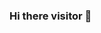### Hi there visitor 👋

<!--
Things about me
- 🔭 I’m currently working on Java projects.
- 🌱 I’m currently learning Java and web development in HTML/CSS/JS.
- 👯 I’m looking to collaborate on projects regarding web development or other stuff.
- 🤔 I’m looking for help with swift/kotlin/react native
- 💬 Ask me about literally anything in life.
- 📫 How to reach me: LinkedIn
- 😄 Pronouns: He/Him
- ⚡ Fun fact: I love to code :))
-->
